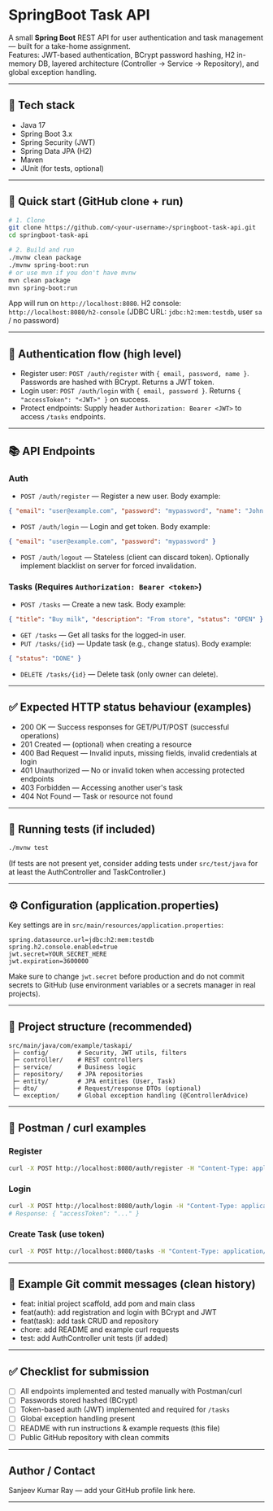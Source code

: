 # SpringBoot Task API

A small **Spring Boot** REST API for user authentication and task management — built for a take-home assignment.  
Features: JWT-based authentication, BCrypt password hashing, H2 in-memory DB, layered architecture (Controller → Service → Repository), and global exception handling.

---

## 🔧 Tech stack
- Java 17
- Spring Boot 3.x
- Spring Security (JWT)
- Spring Data JPA (H2)
- Maven
- JUnit (for tests, optional)

---

## 🚀 Quick start (GitHub clone + run)

```bash
# 1. Clone
git clone https://github.com/<your-username>/springboot-task-api.git
cd springboot-task-api

# 2. Build and run
./mvnw clean package
./mvnw spring-boot:run
# or use mvn if you don't have mvnw
mvn clean package
mvn spring-boot:run
```

App will run on `http://localhost:8080`. H2 console: `http://localhost:8080/h2-console` (JDBC URL: `jdbc:h2:mem:testdb`, user `sa` / no password)

---

## 🔐 Authentication flow (high level)
- Register user: `POST /auth/register` with `{ email, password, name }`. Passwords are hashed with BCrypt. Returns a JWT token.
- Login user: `POST /auth/login` with `{ email, password }`. Returns `{ "accessToken": "<JWT>" }` on success.
- Protect endpoints: Supply header `Authorization: Bearer <JWT>` to access `/tasks` endpoints.

---

## 📚 API Endpoints

### Auth
- `POST /auth/register` — Register a new user. Body example:
```json
{ "email": "user@example.com", "password": "mypassword", "name": "John Doe" }
```
- `POST /auth/login` — Login and get token. Body example:
```json
{ "email": "user@example.com", "password": "mypassword" }
```
- `POST /auth/logout` — Stateless (client can discard token). Optionally implement blacklist on server for forced invalidation.

### Tasks (Requires `Authorization: Bearer <token>`)
- `POST /tasks` — Create a new task. Body example:
```json
{ "title": "Buy milk", "description": "From store", "status": "OPEN" }
```
- `GET /tasks` — Get all tasks for the logged-in user.
- `PUT /tasks/{id}` — Update task (e.g., change status). Body example:
```json
{ "status": "DONE" }
```
- `DELETE /tasks/{id}` — Delete task (only owner can delete).

---

## ✅ Expected HTTP status behaviour (examples)
- 200 OK — Success responses for GET/PUT/POST (successful operations)
- 201 Created — (optional) when creating a resource
- 400 Bad Request — Invalid inputs, missing fields, invalid credentials at login
- 401 Unauthorized — No or invalid token when accessing protected endpoints
- 403 Forbidden — Accessing another user's task
- 404 Not Found — Task or resource not found

---

## 🧪 Running tests (if included)
```bash
./mvnw test
```

(If tests are not present yet, consider adding tests under `src/test/java` for at least the AuthController and TaskController.)

---

## ⚙️ Configuration (application.properties)
Key settings are in `src/main/resources/application.properties`:

```properties
spring.datasource.url=jdbc:h2:mem:testdb
spring.h2.console.enabled=true
jwt.secret=YOUR_SECRET_HERE
jwt.expiration=3600000
```

Make sure to change `jwt.secret` before production and do not commit secrets to GitHub (use environment variables or a secrets manager in real projects).

---

## 🧭 Project structure (recommended)
```
src/main/java/com/example/taskapi/
 ├─ config/        # Security, JWT utils, filters
 ├─ controller/    # REST controllers
 ├─ service/       # Business logic
 ├─ repository/    # JPA repositories
 ├─ entity/        # JPA entities (User, Task)
 ├─ dto/           # Request/response DTOs (optional)
 └─ exception/     # Global exception handling (@ControllerAdvice)
```

---

## 🔁 Postman / curl examples

### Register
```bash
curl -X POST http://localhost:8080/auth/register -H "Content-Type: application/json" -d '{ "email":"a@b.com","password":"pass","name":"A" }'
```

### Login
```bash
curl -X POST http://localhost:8080/auth/login -H "Content-Type: application/json" -d '{ "email":"a@b.com","password":"pass" }'
# Response: { "accessToken": "..." }
```

### Create Task (use token)
```bash
curl -X POST http://localhost:8080/tasks -H "Content-Type: application/json" -H "Authorization: Bearer <TOKEN>" -d '{ "title":"t","description":"d" }'
```

---

## 🧾 Example Git commit messages (clean history)
- feat: initial project scaffold, add pom and main class
- feat(auth): add registration and login with BCrypt and JWT
- feat(task): add task CRUD and repository
- chore: add README and example curl requests
- test: add AuthController unit tests (if added)

---

## ✅ Checklist for submission
- [ ] All endpoints implemented and tested manually with Postman/curl
- [ ] Passwords stored hashed (BCrypt)
- [ ] Token-based auth (JWT) implemented and required for `/tasks`
- [ ] Global exception handling present
- [ ] README with run instructions & example requests (this file)
- [ ] Public GitHub repository with clean commits

---

## Author / Contact
Sanjeev Kumar Ray — add your GitHub profile link here.

---
